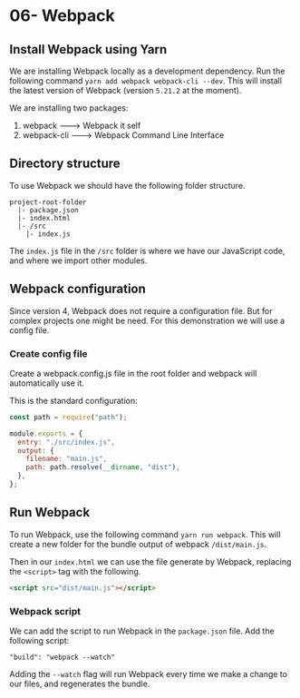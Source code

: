 # 06- Webpack

## Install Webpack using Yarn

We are installing Webpack locally as a development dependency. Run the following command `yarn add webpack webpack-cli --dev`. This will install the latest version of Webpack (version `5.21.2` at the moment).

We are installing two packages:

1. webpack ---> Webpack it self
2. webpack-cli ---> Webpack Command Line Interface

## Directory structure

To use Webpack we should have the following folder structure.

```
project-root-folder
  |- package.json
  |- index.html
  |- /src
    |- index.js
```

The `index.js` file in the `/src` folder is where we have our JavaScript code, and where we import other modules.

## Webpack configuration

Since version 4, Webpack does not require a configuration file. But for complex projects one might be need. For this demonstration we will use a config file.

### Create config file

Create a webpack.config.js file in the root folder and webpack will automatically use it.

This is the standard configuration:

```javascript
const path = require("path");

module.exports = {
  entry: "./src/index.js",
  output: {
    filename: "main.js",
    path: path.resolve(__dirname, "dist"),
  },
};
```

## Run Webpack

To run Webpack, use the following command `yarn run webpack`. This will create a new folder for the bundle output of webpack `/dist/main.js`.

Then in our `index.html` we can use the file generate by Webpack, replacing the `<script>` tag with the following.

```html
<script src="dist/main.js"></script>
```

### Webpack script

We can add the script to run Webpack in the `package.json` file. Add the following script:

```
"build": "webpack --watch"
```

Adding the `--watch` flag will run Webpack every time we make a change to our files, and regenerates the bundle.